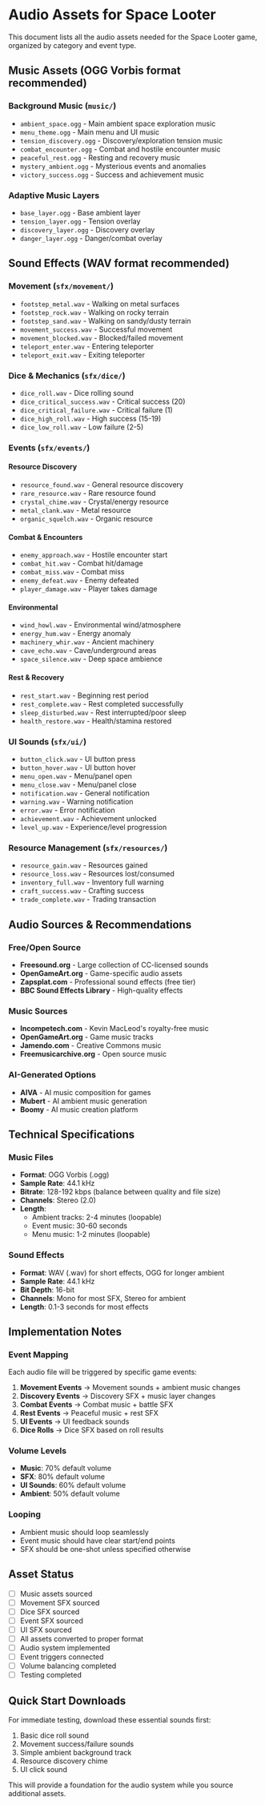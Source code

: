 # Audio Assets for Space Looter

This document lists all the audio assets needed for the Space Looter game, organized by category and event type.

## Music Assets (OGG Vorbis format recommended)

### Background Music (`music/`)
- `ambient_space.ogg` - Main ambient space exploration music
- `menu_theme.ogg` - Main menu and UI music
- `tension_discovery.ogg` - Discovery/exploration tension music
- `combat_encounter.ogg` - Combat and hostile encounter music
- `peaceful_rest.ogg` - Resting and recovery music
- `mystery_ambient.ogg` - Mysterious events and anomalies
- `victory_success.ogg` - Success and achievement music

### Adaptive Music Layers
- `base_layer.ogg` - Base ambient layer
- `tension_layer.ogg` - Tension overlay
- `discovery_layer.ogg` - Discovery overlay
- `danger_layer.ogg` - Danger/combat overlay

## Sound Effects (WAV format recommended)

### Movement (`sfx/movement/`)
- `footstep_metal.wav` - Walking on metal surfaces
- `footstep_rock.wav` - Walking on rocky terrain
- `footstep_sand.wav` - Walking on sandy/dusty terrain
- `movement_success.wav` - Successful movement
- `movement_blocked.wav` - Blocked/failed movement
- `teleport_enter.wav` - Entering teleporter
- `teleport_exit.wav` - Exiting teleporter

### Dice & Mechanics (`sfx/dice/`)
- `dice_roll.wav` - Dice rolling sound
- `dice_critical_success.wav` - Critical success (20)
- `dice_critical_failure.wav` - Critical failure (1)
- `dice_high_roll.wav` - High success (15-19)
- `dice_low_roll.wav` - Low failure (2-5)

### Events (`sfx/events/`)
#### Resource Discovery
- `resource_found.wav` - General resource discovery
- `rare_resource.wav` - Rare resource found
- `crystal_chime.wav` - Crystal/energy resource
- `metal_clank.wav` - Metal resource
- `organic_squelch.wav` - Organic resource

#### Combat & Encounters
- `enemy_approach.wav` - Hostile encounter start
- `combat_hit.wav` - Combat hit/damage
- `combat_miss.wav` - Combat miss
- `enemy_defeat.wav` - Enemy defeated
- `player_damage.wav` - Player takes damage

#### Environmental
- `wind_howl.wav` - Environmental wind/atmosphere
- `energy_hum.wav` - Energy anomaly
- `machinery_whir.wav` - Ancient machinery
- `cave_echo.wav` - Cave/underground areas
- `space_silence.wav` - Deep space ambience

#### Rest & Recovery
- `rest_start.wav` - Beginning rest period
- `rest_complete.wav` - Rest completed successfully
- `sleep_disturbed.wav` - Rest interrupted/poor sleep
- `health_restore.wav` - Health/stamina restored

### UI Sounds (`sfx/ui/`)
- `button_click.wav` - UI button press
- `button_hover.wav` - UI button hover
- `menu_open.wav` - Menu/panel open
- `menu_close.wav` - Menu/panel close
- `notification.wav` - General notification
- `warning.wav` - Warning notification
- `error.wav` - Error notification
- `achievement.wav` - Achievement unlocked
- `level_up.wav` - Experience/level progression

### Resource Management (`sfx/resources/`)
- `resource_gain.wav` - Resources gained
- `resource_loss.wav` - Resources lost/consumed
- `inventory_full.wav` - Inventory full warning
- `craft_success.wav` - Crafting success
- `trade_complete.wav` - Trading transaction

## Audio Sources & Recommendations

### Free/Open Source
- **Freesound.org** - Large collection of CC-licensed sounds
- **OpenGameArt.org** - Game-specific audio assets
- **Zapsplat.com** - Professional sound effects (free tier)
- **BBC Sound Effects Library** - High-quality effects

### Music Sources
- **Incompetech.com** - Kevin MacLeod's royalty-free music
- **OpenGameArt.org** - Game music tracks
- **Jamendo.com** - Creative Commons music
- **Freemusicarchive.org** - Open source music

### AI-Generated Options
- **AIVA** - AI music composition for games
- **Mubert** - AI ambient music generation
- **Boomy** - AI music creation platform

## Technical Specifications

### Music Files
- **Format**: OGG Vorbis (.ogg)
- **Sample Rate**: 44.1 kHz
- **Bitrate**: 128-192 kbps (balance between quality and file size)
- **Channels**: Stereo (2.0)
- **Length**:
  - Ambient tracks: 2-4 minutes (loopable)
  - Event music: 30-60 seconds
  - Menu music: 1-2 minutes (loopable)

### Sound Effects
- **Format**: WAV (.wav) for short effects, OGG for longer ambient
- **Sample Rate**: 44.1 kHz
- **Bit Depth**: 16-bit
- **Channels**: Mono for most SFX, Stereo for ambient
- **Length**: 0.1-3 seconds for most effects

## Implementation Notes

### Event Mapping
Each audio file will be triggered by specific game events:

1. **Movement Events** → Movement sounds + ambient music changes
2. **Discovery Events** → Discovery SFX + music layer changes
3. **Combat Events** → Combat music + battle SFX
4. **Rest Events** → Peaceful music + rest SFX
5. **UI Events** → UI feedback sounds
6. **Dice Rolls** → Dice SFX based on roll results

### Volume Levels
- **Music**: 70% default volume
- **SFX**: 80% default volume
- **UI Sounds**: 60% default volume
- **Ambient**: 50% default volume

### Looping
- Ambient music should loop seamlessly
- Event music should have clear start/end points
- SFX should be one-shot unless specified otherwise

## Asset Status

- [ ] Music assets sourced
- [ ] Movement SFX sourced
- [ ] Dice SFX sourced
- [ ] Event SFX sourced
- [ ] UI SFX sourced
- [ ] All assets converted to proper format
- [ ] Audio system implemented
- [ ] Event triggers connected
- [ ] Volume balancing completed
- [ ] Testing completed

## Quick Start Downloads

For immediate testing, download these essential sounds first:
1. Basic dice roll sound
2. Movement success/failure sounds
3. Simple ambient background track
4. Resource discovery chime
5. UI click sound

This will provide a foundation for the audio system while you source additional assets.
